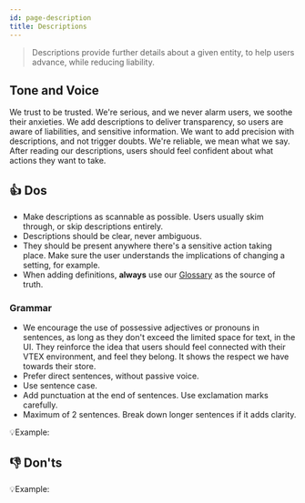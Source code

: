 ```yaml
---
id: page-description
title: Descriptions
---
```



> Descriptions provide further details about a given entity, to help users advance, while reducing liability.  

## Tone and Voice

We trust to be trusted. We're serious, and we never alarm users, we soothe their anxieties. We add descriptions to deliver transparency, so users are aware of liabilities, and sensitive information.  We want to add precision with descriptions, and not trigger doubts. We're reliable, we mean what we say. After reading our descriptions, users should feel confident about what actions they want to take.         


## 👍 Dos

- Make descriptions as scannable as possible. Users usually skim through, or skip descriptions entirely.    
- Descriptions should be clear, never ambiguous.    
- They should be present anywhere there's a sensitive action taking place. Make sure the user understands the implications of changing a setting, for example.    
- When adding definitions, **always** use our [Glossary](/docs/best-practices/word-list) as the source of truth.       

### Grammar

- We encourage the use of possessive adjectives or pronouns in sentences, as long as they don't exceed the limited space for text, in the UI. They reinforce the idea that users should feel connected with their VTEX environment, and feel they belong. It shows the respect we have towards their store.  
- Prefer direct sentences, without passive voice.  
- Use sentence case.  
- Add punctuation at the end of sentences. Use exclamation marks carefully.   
- Maximum of 2 sentences. Break down longer sentences if it adds clarity.  

💡Example:

## 👎 Don'ts



💡Example: